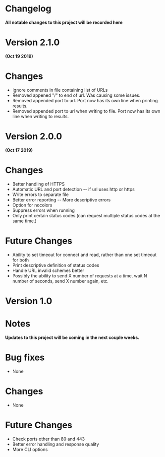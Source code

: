 # Changelog
**All notable changes to this project will be recorded here**

# Version 2.1.0
**(Oct 19 2019)**

# Changes
* Ignore comments in file containing list of URLs
* Removed appened "/" to end of url. Was causing some issues.
* Removed appended port to url. Port now has its own line when printing results.
* Removed appended port to url when writing to file. Port now has its own line when writing to results.


# Version 2.0.0
**(Oct 17 2019)**

# Changes
* Better handling of HTTPS
* Automatic URL and port detection -- if url uses http or https
* Write errors to separate file
* Better error reporting -- More descriptive errors
* Option for nocolors
* Suppress errors when running
* Only print certain status codes (can request multiple status codes at the same time.)

# Future Changes
* Ability to set timeout for connect and read, rather than one set timeout for both
* Print descriptive definition of status codes
* Handle URL invalid schemes better
* Possibly the ability to send X number of requests at a time, wait N number of seconds, send X number again, etc.

# Version 1.0

# Notes
**Updates to this project will be coming in the next couple weeks.** 

# Bug fixes
* None

# Changes
* None

# Future Changes
* Check ports other than 80 and 443
* Better error handling and response quality
* More CLI options 
